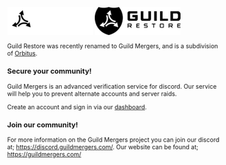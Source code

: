 <img width="200" src="https://github.com/GuildRestore/.github/blob/main/light/large.png#gh-dark-mode-only" alt="">
<img width="200" src="https://github.com/GuildRestore/.github/blob/main/dark/large.png#gh-light-mode-only" alt="">

Guild Restore was recently renamed to Guild Mergers, and is a subdivision of [Orbitus](https://orbitus.ca). 

### Secure your community!

Guild Mergers is an advanced verification service for discord. Our service will help you to prevent alternate accounts and server raids.

Create an account and sign in via our [dashboard](https://app.guildmergers.com).

### Join our community!

For more information on the Guild Mergers project you can join our discord at; https://discord.guildmergers.com/.
Our website can be found at; https://guildmergers.com/
